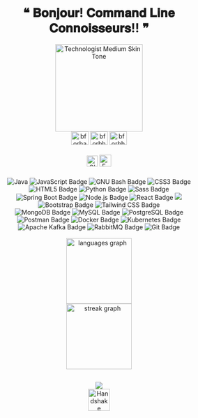 <div id="header" align="center">
   <h1 align="center">
   ❝ 𝐁𝐨𝐧𝐣𝐨𝐮𝐫!  𝐂𝐨𝐦𝐦𝐚𝐧𝐝 𝐋𝐢𝐧𝐞 𝐂𝐨𝐧𝐧𝐨𝐢𝐬𝐬𝐞𝐮𝐫𝐬!! ❞
</h1>
  <img src="https://raw.githubusercontent.com/Tarikul-Islam-Anik/Animated-Fluent-Emojis/master/Emojis/People%20with%20professions/Technologist%20Medium%20Skin%20Tone.png" alt="Technologist Medium Skin Tone" width="200" height="200" />
</div>

<div align = "center">
<a href="https://linkedin.com/in/bforbahagya" target="blank"><img align="center" src="https://raw.githubusercontent.com/rahuldkjain/github-profile-readme-generator/master/src/images/icons/Social/linked-in-alt.svg" alt="bforbahagya" height="30" width="40" /></a>
<a href="https://www.leetcode.com/bforbhagya" target="blank"><img align="center" src="https://raw.githubusercontent.com/rahuldkjain/github-profile-readme-generator/master/src/images/icons/Social/leet-code.svg" alt="bforbhagya" height="30" width="40" /></a>
<a href="https://medium.com/@bforbhagya" target="blank"><img align="center" src="https://cdn4.iconfinder.com/data/icons/social-media-circle-7/512/Medium_circle-512.png" alt="bforbhagya" height="30" width="40" /></a>
</div>

###
<div align = "center">
<a href="https://bforbhagya.github.io/BhagyaPortfolioTest/" target="blank"><img src="https://raw.githubusercontent.com/Tarikul-Islam-Anik/Animated-Fluent-Emojis/master/Emojis/Travel%20and%20places/Globe%20Showing%20Americas.png" alt="Globe Showing Americas" width="25" height="25" /></a>
   <a href="mailto:bhagya.ariyarathne@gmail.com" target="blank"><img src="https://raw.githubusercontent.com/Tarikul-Islam-Anik/Animated-Fluent-Emojis/master/Emojis/Objects/E-Mail.png" alt="E-Mail" width="27" height="27" /></a>
</div>


###


<div align="center">
   

   <img alt="Java" src="https://img.shields.io/badge/Java-007396.svg?logo=java&logoColor=white">
   <img src="https://img.shields.io/badge/JavaScript-F7DF1E?logo=javascript&logoColor=000&style=flat-square" alt="JavaScript Badge">
<img src="https://img.shields.io/badge/GNU%20Bash-4EAA25?logo=gnubash&logoColor=fff&style=flat-square" alt="GNU Bash Badge">
<img src="https://img.shields.io/badge/CSS3-1572B6?logo=css3&logoColor=fff&style=flat-square" alt="CSS3 Badge">
<img src="https://img.shields.io/badge/HTML5-E34F26?logo=html5&logoColor=fff&style=flat-square" alt="HTML5 Badge">
<img src="https://img.shields.io/badge/Python-3776AB?logo=python&logoColor=fff&style=flat-square" alt="Python Badge">
<img src="https://img.shields.io/badge/Sass-C69?logo=sass&logoColor=fff&style=flat-square" alt="Sass Badge">


</div>
<div align="center">
<img src="https://img.shields.io/badge/Spring%20Boot-6DB33F?logo=springboot&logoColor=fff&style=flat-square" alt="Spring Boot Badge">
<img src="https://img.shields.io/badge/Node.js-393?logo=nodedotjs&logoColor=fff&style=flat-square" alt="Node.js Badge">
   <img src="https://img.shields.io/badge/React-61DAFB?logo=react&logoColor=000&style=flat-square" alt="React Badge">
    <img src="https://img.shields.io/badge/Angular-DD0031?logo=angular&logoColor=fff&style=flat-square">
<img src="https://img.shields.io/badge/Bootstrap-7952B3?logo=bootstrap&logoColor=fff&style=flat-square" alt="Bootstrap Badge">
<img src="https://img.shields.io/badge/Tailwind%20CSS-06B6D4?logo=tailwindcss&logoColor=fff&style=flat-square" alt="Tailwind CSS Badge">

 
</div>

<div align="center">

 <img src="https://img.shields.io/badge/MongoDB-47A248?logo=mongodb&logoColor=fff&style=flat-square" alt="MongoDB Badge">
 <img src="https://img.shields.io/badge/MySQL-4479A1?logo=mysql&logoColor=fff&style=flat-square" alt="MySQL Badge">
 <img src="https://img.shields.io/badge/PostgreSQL-4169E1?logo=postgresql&logoColor=fff&style=flat-square" alt="PostgreSQL Badge">

</div>

<div align="center">
   <img src="https://img.shields.io/badge/Postman-FF6C37?logo=postman&logoColor=fff&style=flat-square" alt="Postman Badge">
   <img src="https://img.shields.io/badge/Docker-2496ED?logo=docker&logoColor=fff&style=flat-square" alt="Docker Badge">
   <img src="https://img.shields.io/badge/Kubernetes-326CE5?logo=kubernetes&logoColor=fff&style=flat-square" alt="Kubernetes Badge">
<img src="https://img.shields.io/badge/Apache%20Kafka-231F20?logo=apachekafka&logoColor=fff&style=flat-square" alt="Apache Kafka Badge">
<img src="https://img.shields.io/badge/RabbitMQ-F60?logo=rabbitmq&logoColor=fff&style=flat-square" alt="RabbitMQ Badge">
<img src="https://img.shields.io/badge/Git-F05032?logo=git&logoColor=fff&style=flat-square" alt="Git Badge">
  

</div>


<br clear="both">

<div align="center">
  
   <img src="https://github-readme-stats.vercel.app/api/top-langs/?username=bforbhagya&layout=compact&theme=github_dark&hide_border=false" height="150" alt="languages graph"  />

</div>

<div align="center">
  <img src="https://streak-stats.demolab.com?user=bforbhagya&locale=en&mode=daily&theme=github_dark&hide_border=false&border_radius=5&order=3" height="150" alt="streak graph"  />
</div>

##
<div align="center">
  <img src="https://komarev.com/ghpvc/?username=bforBhagya&color=green" />
</div>

<div align="center">
 <img src="https://raw.githubusercontent.com/Tarikul-Islam-Anik/Telegram-Animated-Emojis/main/People/Handshake.webp" alt="Handshake" width="50" height="50" />

</div>

